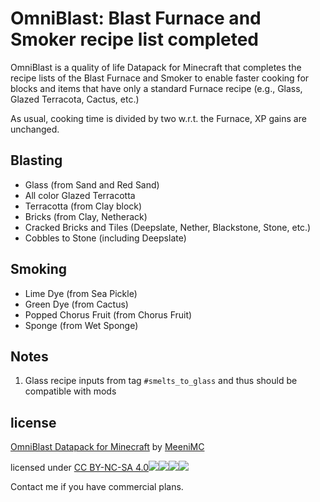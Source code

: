 OmniBlast: Blast Furnace and Smoker recipe list completed
=========================================================

OmniBlast is a quality of life Datapack for Minecraft that completes the
recipe lists of the Blast Furnace and Smoker to enable faster cooking for
blocks and items that have only a standard Furnace recipe (e.g., Glass,
Glazed Terracota, Cactus, etc.)

As usual, cooking time is divided by two w.r.t. the Furnace, XP gains are unchanged.

Blasting
--------

* Glass (from Sand and Red Sand)
* All color Glazed Terracotta
* Terracotta (from Clay block)
* Bricks (from Clay, Netherack)
* Cracked Bricks and Tiles (Deepslate, Nether, Blackstone, Stone, etc.)
* Cobbles to Stone (including Deepslate)

Smoking
-------

* Lime Dye (from Sea Pickle)
* Green Dye (from Cactus)
* Popped Chorus Fruit (from Chorus Fruit)
* Sponge (from Wet Sponge)

Notes
-----

1. Glass recipe inputs from tag `#smelts_to_glass` and thus should be compatible with mods

license
-------

[OmniBlast Datapack for Minecraft][] by [MeeniMC][]

licensed under [CC BY-NC-SA 4.0![][1]![][2]![][3]![][4]][5]

Contact me if you have commercial plans.

  [OmniBlast Datapack for Minecraft]: https://github.com/MeeniMc/OmniBlast
  [MeeniMC]: https://github.com/MeeniMc
  [1]: https://mirrors.creativecommons.org/presskit/icons/cc.svg?ref=chooser-v1
  [2]: https://mirrors.creativecommons.org/presskit/icons/by.svg?ref=chooser-v1
  [3]: https://mirrors.creativecommons.org/presskit/icons/nc.svg?ref=chooser-v1
  [4]: https://mirrors.creativecommons.org/presskit/icons/sa.svg?ref=chooser-v1
  [5]: https://creativecommons.org/licenses/by-nc-sa/4.0
